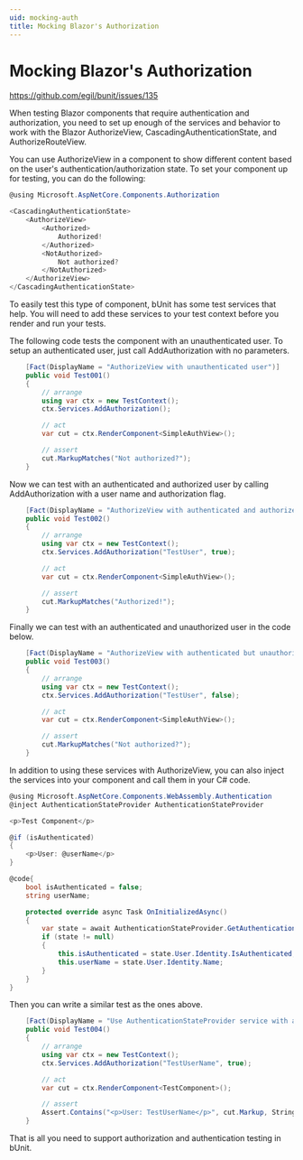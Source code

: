 ```yaml
---
uid: mocking-auth
title: Mocking Blazor's Authorization
---
```


# Mocking Blazor's Authorization

https://github.com/egil/bunit/issues/135

When testing Blazor components that require authentication and authorization, you need to set up enough of the services and behavior to work with the Blazor AuthorizeView, CascadingAuthenticationState, and AuthorizeRouteView.

You can use AuthorizeView in a component to show different content based on the user's authentication/authorization state. To set your component up for testing, you can do the following:

```c#
@using Microsoft.AspNetCore.Components.Authorization

<CascadingAuthenticationState>
	<AuthorizeView>
		<Authorized>
			Authorized!
		</Authorized>
		<NotAuthorized>
			Not authorized?
		</NotAuthorized>
	</AuthorizeView>
</CascadingAuthenticationState>
```

To easily test this type of component, bUnit has some test services that help. You will need to add these services to your test context before you render and run your tests.

The following code tests the component with an unauthenticated user. To setup an authenticated user, just call AddAuthorization with no parameters.

```c#
	[Fact(DisplayName = "AuthorizeView with unauthenticated user")]
	public void Test001()
	{
		// arrange
		using var ctx = new TestContext();
		ctx.Services.AddAuthorization();

		// act
		var cut = ctx.RenderComponent<SimpleAuthView>();

		// assert
		cut.MarkupMatches("Not authorized?");
	}
```

Now we can test with an authenticated and authorized user by calling AddAuthorization with a user name and authorization flag.

```c#
	[Fact(DisplayName = "AuthorizeView with authenticated and authorized user")]
	public void Test002()
	{
		// arrange
		using var ctx = new TestContext();
		ctx.Services.AddAuthorization("TestUser", true);

		// act
		var cut = ctx.RenderComponent<SimpleAuthView>();

		// assert
		cut.MarkupMatches("Authorized!");
	}
```

Finally we can test with an authenticated and unauthorized user in the code below.

```c#
	[Fact(DisplayName = "AuthorizeView with authenticated but unauthorized user")]
	public void Test003()
	{
		// arrange
		using var ctx = new TestContext();
		ctx.Services.AddAuthorization("TestUser", false);

		// act
		var cut = ctx.RenderComponent<SimpleAuthView>();

		// assert
		cut.MarkupMatches("Not authorized?");
	}
```

In addition to using these services with AuthorizeView, you can also inject the services into your component and call them in your C# code. 

```c#
@using Microsoft.AspNetCore.Components.WebAssembly.Authentication
@inject AuthenticationStateProvider AuthenticationStateProvider

<p>Test Component</p>

@if (isAuthenticated)
{
    <p>User: @userName</p>
}

@code{
    bool isAuthenticated = false;
    string userName;

    protected override async Task OnInitializedAsync()
    {
        var state = await AuthenticationStateProvider.GetAuthenticationStateAsync().ConfigureAwait(false);
        if (state != null)
        {
            this.isAuthenticated = state.User.Identity.IsAuthenticated;
            this.userName = state.User.Identity.Name;
        }
    }
}
```

Then you can write a similar test as the ones above.

```c#
	[Fact(DisplayName = "Use AuthenticationStateProvider service with authenticated and authorized user")]
	public void Test004()
	{
		// arrange
		using var ctx = new TestContext();
		ctx.Services.AddAuthorization("TestUserName", true);

		// act
		var cut = ctx.RenderComponent<TestComponent>();

		// assert
		Assert.Contains("<p>User: TestUserName</p>", cut.Markup, StringComparison.InvariantCulture);
	}
```

That is all you need to support authorization and authentication testing in bUnit.
